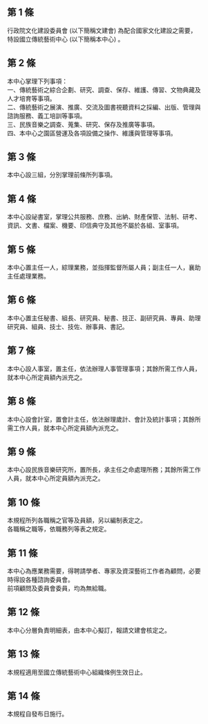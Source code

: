 第 1 條
-------
行政院文化建設委員會 (以下簡稱文建會) 為配合國家文化建設之需要，  
特設國立傳統藝術中心 (以下簡稱本中心) 。

第 2 條
-------
本中心掌理下列事項：  
一、傳統藝術之綜合企劃、研究、調查、保存、維護、傳習、文物典藏及  
    人才培育等事項。  
二、傳統藝術之展演、推廣、交流及圖書視聽資料之採編、出版、管理與  
    諮詢服務、義工培訓等事項。  
三、民族音樂之調查、蒐集、研究、保存及推廣等事項。  
四、本中心之園區營運及各項設備之操作、維護與管理等事項。

第 3 條
-------
本中心設三組，分別掌理前條所列事項。

第 4 條
-------
本中心設祕書室，掌理公共服務、庶務、出納、財產保管、法制、研考、  
資訊、文書、檔案、機要、印信典守及其他不屬於各組、室事項。

第 5 條
-------
本中心置主任一人，綜理業務，並指揮監督所屬人員；副主任一人，襄助  
主任處理業務。

第 6 條
-------
本中心置主任秘書、組長、研究員、秘書、技正、副研究員、專員、助理  
研究員、組員、技士、技佐、辦事員、書記。

第 7 條
-------
本中心設人事室，置主任，依法辦理人事管理事項；其餘所需工作人員，  
就本中心所定員額內派充之。

第 8 條
-------
本中心設會計室，置會計主任，依法辦理歲計、會計及統計事項；其餘所  
需工作人員，就本中心所定員額內派充之。

第 9 條
-------
本中心設民族音樂研究所，置所長，承主任之命處理所務；其餘所需工作  
人員，就本中心所定員額內派充之。

第 10 條
--------
本規程所列各職稱之官等及員額，另以編制表定之。  
各職稱之職等，依職務列等表之規定。

第 11 條
--------
本中心為應業務需要，得聘請學者、專家及資深藝術工作者為顧問，必要  
時得設各種諮詢委員會。  
前項顧問及委員會委員，均為無給職。

第 12 條
--------
本中心分層負責明細表，由本中心擬訂，報請文建會核定之。

第 13 條
--------
本規程適用至國立傳統藝術中心組織條例生效日止。

第 14 條
--------
本規程自發布日施行。

